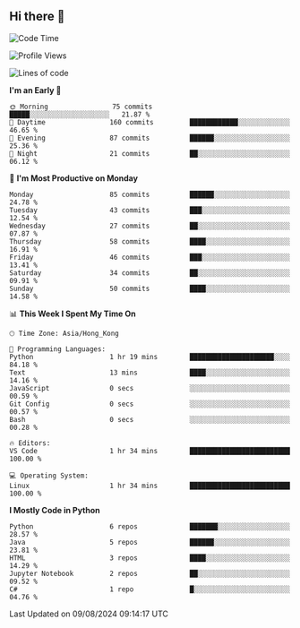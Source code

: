 ## Hi there 👋

<!--
**gessiegulugulu/gessiegulugulu** is a ✨ _special_ ✨ repository because its `README.md` (this file) appears on your GitHub profile.

Here are some ideas to get you started:

- 🔭 I’m currently working on ...
- 🌱 I’m currently learning ...
- 👯 I’m looking to collaborate on ...
- 🤔 I’m looking for help with ...
- 💬 Ask me about ...
- 📫 How to reach me: ...
- 😄 Pronouns: ...
- ⚡ Fun fact: ...
-->

<!--START_SECTION:waka-->
![Code Time](http://img.shields.io/badge/Code%20Time-4%20hrs%2036%20mins-blue)

![Profile Views](http://img.shields.io/badge/Profile%20Views-191-blue)

![Lines of code](https://img.shields.io/badge/From%20Hello%20World%20I%27ve%20Written-3.1%20million%20lines%20of%20code-blue)

**I'm an Early 🐤** 

```text
🌞 Morning                75 commits          █████░░░░░░░░░░░░░░░░░░░░   21.87 % 
🌆 Daytime                160 commits         ████████████░░░░░░░░░░░░░   46.65 % 
🌃 Evening                87 commits          ██████░░░░░░░░░░░░░░░░░░░   25.36 % 
🌙 Night                  21 commits          ██░░░░░░░░░░░░░░░░░░░░░░░   06.12 % 
```
📅 **I'm Most Productive on Monday** 

```text
Monday                   85 commits          ██████░░░░░░░░░░░░░░░░░░░   24.78 % 
Tuesday                  43 commits          ███░░░░░░░░░░░░░░░░░░░░░░   12.54 % 
Wednesday                27 commits          ██░░░░░░░░░░░░░░░░░░░░░░░   07.87 % 
Thursday                 58 commits          ████░░░░░░░░░░░░░░░░░░░░░   16.91 % 
Friday                   46 commits          ███░░░░░░░░░░░░░░░░░░░░░░   13.41 % 
Saturday                 34 commits          ██░░░░░░░░░░░░░░░░░░░░░░░   09.91 % 
Sunday                   50 commits          ████░░░░░░░░░░░░░░░░░░░░░   14.58 % 
```


📊 **This Week I Spent My Time On** 

```text
🕑︎ Time Zone: Asia/Hong_Kong

💬 Programming Languages: 
Python                   1 hr 19 mins        █████████████████████░░░░   84.18 % 
Text                     13 mins             ████░░░░░░░░░░░░░░░░░░░░░   14.16 % 
JavaScript               0 secs              ░░░░░░░░░░░░░░░░░░░░░░░░░   00.59 % 
Git Config               0 secs              ░░░░░░░░░░░░░░░░░░░░░░░░░   00.57 % 
Bash                     0 secs              ░░░░░░░░░░░░░░░░░░░░░░░░░   00.28 % 

🔥 Editors: 
VS Code                  1 hr 34 mins        █████████████████████████   100.00 % 

💻 Operating System: 
Linux                    1 hr 34 mins        █████████████████████████   100.00 % 
```

**I Mostly Code in Python** 

```text
Python                   6 repos             ███████░░░░░░░░░░░░░░░░░░   28.57 % 
Java                     5 repos             ██████░░░░░░░░░░░░░░░░░░░   23.81 % 
HTML                     3 repos             ████░░░░░░░░░░░░░░░░░░░░░   14.29 % 
Jupyter Notebook         2 repos             ██░░░░░░░░░░░░░░░░░░░░░░░   09.52 % 
C#                       1 repo              █░░░░░░░░░░░░░░░░░░░░░░░░   04.76 % 
```




 Last Updated on 09/08/2024 09:14:17 UTC
<!--END_SECTION:waka-->
